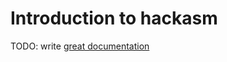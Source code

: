 # Introduction to hackasm

TODO: write [great documentation](http://jacobian.org/writing/great-documentation/what-to-write/)
